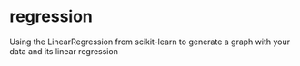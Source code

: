 # regression
Using the LinearRegression from scikit-learn to generate a graph with your data and its linear regression
